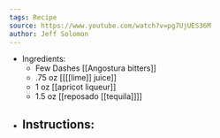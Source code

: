 ```yaml
---
tags: Recipe
source: https://www.youtube.com/watch?v=pg7UjUES36M
author: Jeff Solomon
---
```


- Ingredients:
	- Few Dashes [[Angostura bitters]]
	- .75 oz [[[[lime]] juice]]
	- 1 oz [[apricot liqueur]]
	- 1.5 oz [[reposado [[tequila]]]]
- Instructions:
	-